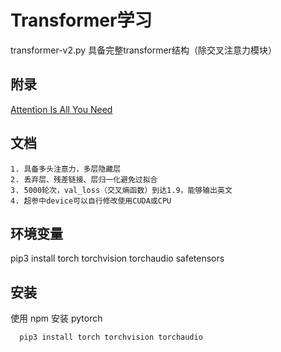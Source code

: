 
# Transformer学习

transformer-v2.py 具备完整transformer结构（除交叉注意力模块）



## 附录

[Attention Is All You Need](https://arxiv.org/abs/1706.03762)


## 文档

    1. 具备多头注意力，多层隐藏层
    2. 丢弃层、残差链接、层归一化避免过拟合
    3. 5000轮次，val_loss（交叉熵函数）到达1.9，能够输出英文
    4. 超参中device可以自行修改使用CUDA或CPU


## 环境变量

pip3 install torch torchvision torchaudio safetensors


## 安装

使用 npm 安装 pytorch

```bash
  pip3 install torch torchvision torchaudio 
```
    

